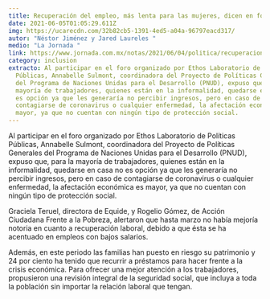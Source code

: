 ```yaml
---
title: Recuperación del empleo, más lenta para las mujeres, dicen en foro
date: 2021-06-05T01:05:29.611Z
img: https://ucarecdn.com/32b82cb5-1391-4ed5-a04a-96797eacd317/
autor: "Néstor Jiménez y Jared Laureles "
medio: "La Jornada "
link: https://www.jornada.com.mx/notas/2021/06/04/politica/recuperacion-del-empleo-mas-lenta-para-las-mujeres-dicen-en-foro/
category: inclusion
extracto: Al participar en el foro organizado por Ethos Laboratorio de Políticas
  Públicas, Annabelle Sulmont, coordinadora del Proyecto de Políticas Generales
  del Programa de Naciones Unidas para el Desarrollo (PNUD), expuso que, para la
  mayoría de trabajadores, quienes están en la informalidad, quedarse en casa no
  es opción ya que les generaría no percibir ingresos, pero en caso de
  contagiarse de coronavirus o cualquier enfermedad, la afectación económica es
  mayor, ya que no cuentan con ningún tipo de protección social.
---
```

Al participar en el foro organizado por Ethos Laboratorio de Políticas Públicas, Annabelle Sulmont, coordinadora del Proyecto de Políticas Generales del Programa de Naciones Unidas para el Desarrollo (PNUD), expuso que, para la mayoría de trabajadores, quienes están en la informalidad, quedarse en casa no es opción ya que les generaría no percibir ingresos, pero en caso de contagiarse de coronavirus o cualquier enfermedad, la afectación económica es mayor, ya que no cuentan con ningún tipo de protección social.

Graciela Teruel, directora de Equide, y Rogelio Gómez, de Acción Ciudadana Frente a la Pobreza, alertaron que hasta marzo no había mejoría notoria en cuanto a recuperación laboral, debido a que ésta se ha acentuado en empleos con bajos salarios.

Además, en este periodo las familias han puesto en riesgo su patrimonio y 24 por ciento ha tenido que recurrir a préstamos para hacer frente a la crisis económica. Para ofrecer una mejor atención a los trabajadores, propusieron una revisión integral de la seguridad social, que incluya a toda la población sin importar la relación laboral que tengan.